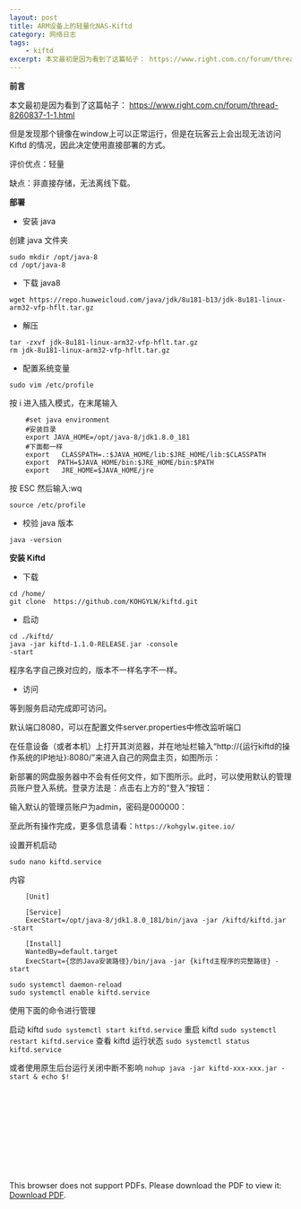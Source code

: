 ```yaml
---
layout: post
title: ARM设备上的轻量化NAS-Kiftd
category: 网络日志
tags: 
    - kiftd
excerpt: 本文最初是因为看到了这篇帖子： https://www.right.com.cn/forum/thread-8260837-1-1.html，但是发现那个镜像在window上可以正常运行，但是在盒子上无法访问的情况，因此决定记录直接部署kiftd到ARM设备上的操作方法
---
```


**前言**

本文最初是因为看到了这篇帖子： https://www.right.com.cn/forum/thread-8260837-1-1.html

但是发现那个镜像在window上可以正常运行，但是在玩客云上会出现无法访问 Kiftd 的情况，因此决定使用直接部署的方式。

评价优点：轻量

缺点：非直接存储，无法离线下载。

**部署**

* 安装 java

创建 java 文件夹

```
sudo mkdir /opt/java-8
cd /opt/java-8
```

* 下载 java8

`wget https://repo.huaweicloud.com/java/jdk/8u181-b13/jdk-8u181-linux-arm32-vfp-hflt.tar.gz`

* 解压

```
tar -zxvf jdk-8u181-linux-arm32-vfp-hflt.tar.gz
rm jdk-8u181-linux-arm32-vfp-hflt.tar.gz
```

* 配置系统变量

`sudo vim /etc/profile`

按 i 进入插入模式，在末尾输入

```
    #set java environment 
    #安装目录 
    export JAVA_HOME=/opt/java-8/jdk1.8.0_181 
    #下面都一样 
    export   CLASSPATH=.:$JAVA_HOME/lib:$JRE_HOME/lib:$CLASSPATH 
    export  PATH=$JAVA_HOME/bin:$JRE_HOME/bin:$PATH 
    export   JRE_HOME=$JAVA_HOME/jre
```

按 ESC 然后输入:wq

`source /etc/profile`

* 校验 java 版本

`java -version`

**安装 Kiftd**

* 下载

```
cd /home/
git clone  https://github.com/KOHGYLW/kiftd.git
```

* 启动

```
cd ./kiftd/
java -jar kiftd-1.1.0-RELEASE.jar -console
-start
```

程序名字自己换对应的，版本不一样名字不一样。

* 访问

等到服务启动完成即可访问。

默认端口8080，可以在配置文件server.properties中修改监听端口

在任意设备（或者本机）上打开其浏览器，并在地址栏输入“http://{运行kiftd的操作系统的IP地址}:8080/”来进入自己的网盘主页，如图所示：

新部署的网盘服务器中不会有任何文件，如下图所示。此时，可以使用默认的管理员账户登入系统。登录方法是：点击右上方的“登入”按钮：

输入默认的管理员账户为admin，密码是000000：

至此所有操作完成，更多信息请看：`https://kohgylw.gitee.io/`

设置开机启动

`sudo nano kiftd.service`

内容

```
    [Unit]
    
    [Service]
    ExecStart=/opt/java-8/jdk1.8.0_181/bin/java -jar /kiftd/kiftd.jar -start
     
    [Install]
    WantedBy=default.target
    ExecStart={您的Java安装路径}/bin/java -jar {kiftd主程序的完整路径} -start
```

```
sudo systemctl daemon-reload
sudo systemctl enable kiftd.service
```

使用下面的命令进行管理

启动 kiftd
`sudo systemctl start kiftd.service`
重启 kiftd
`sudo systemctl restart kiftd.service`
查看 kiftd 运行状态
`sudo systemctl status kiftd.service`

或者使用原生后台运行关闭中断不影响
`nohup java -jar kiftd-xxx-xxx.jar -start & echo $!`

<object data="{{site.blogroot}}/assets/doc/kiftd.pdf" type="application/pdf" width="100%" height="480px">
    <embed src="{{site.blogroot}}/assets/doc/kiftd.pdf" />
    <p>This browser does not support PDFs. Please download the PDF to view it: <a href="{{site.blogroot}}/assets/doc/kiftd.pdf">Download PDF</a>.</p>
</object>